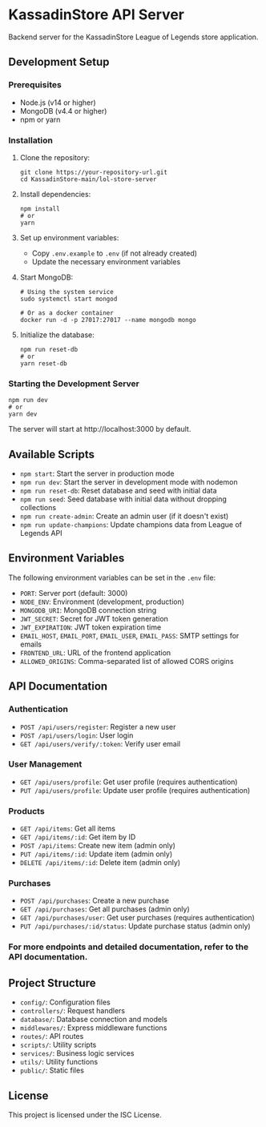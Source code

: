 # KassadinStore API Server

Backend server for the KassadinStore League of Legends store application.

## Development Setup

### Prerequisites

- Node.js (v14 or higher)
- MongoDB (v4.4 or higher)
- npm or yarn

### Installation

1. Clone the repository:
   ```
   git clone https://your-repository-url.git
   cd KassadinStore-main/lol-store-server
   ```

2. Install dependencies:
   ```
   npm install
   # or
   yarn
   ```

3. Set up environment variables:
   - Copy `.env.example` to `.env` (if not already created)
   - Update the necessary environment variables

4. Start MongoDB:
   ```
   # Using the system service
   sudo systemctl start mongod
   
   # Or as a docker container
   docker run -d -p 27017:27017 --name mongodb mongo
   ```

5. Initialize the database:
   ```
   npm run reset-db
   # or
   yarn reset-db
   ```

### Starting the Development Server

```
npm run dev
# or
yarn dev
```

The server will start at http://localhost:3000 by default.

## Available Scripts

- `npm start`: Start the server in production mode
- `npm run dev`: Start the server in development mode with nodemon
- `npm run reset-db`: Reset database and seed with initial data
- `npm run seed`: Seed database with initial data without dropping collections
- `npm run create-admin`: Create an admin user (if it doesn't exist)
- `npm run update-champions`: Update champions data from League of Legends API

## Environment Variables

The following environment variables can be set in the `.env` file:

- `PORT`: Server port (default: 3000)
- `NODE_ENV`: Environment (development, production)
- `MONGODB_URI`: MongoDB connection string
- `JWT_SECRET`: Secret for JWT token generation
- `JWT_EXPIRATION`: JWT token expiration time
- `EMAIL_HOST`, `EMAIL_PORT`, `EMAIL_USER`, `EMAIL_PASS`: SMTP settings for emails
- `FRONTEND_URL`: URL of the frontend application
- `ALLOWED_ORIGINS`: Comma-separated list of allowed CORS origins

## API Documentation

### Authentication

- `POST /api/users/register`: Register a new user
- `POST /api/users/login`: User login
- `GET /api/users/verify/:token`: Verify user email

### User Management

- `GET /api/users/profile`: Get user profile (requires authentication)
- `PUT /api/users/profile`: Update user profile (requires authentication)

### Products

- `GET /api/items`: Get all items
- `GET /api/items/:id`: Get item by ID
- `POST /api/items`: Create new item (admin only)
- `PUT /api/items/:id`: Update item (admin only)
- `DELETE /api/items/:id`: Delete item (admin only)

### Purchases

- `POST /api/purchases`: Create a new purchase
- `GET /api/purchases`: Get all purchases (admin only)
- `GET /api/purchases/user`: Get user purchases (requires authentication)
- `PUT /api/purchases/:id/status`: Update purchase status (admin only)

### For more endpoints and detailed documentation, refer to the API documentation.

## Project Structure

- `config/`: Configuration files
- `controllers/`: Request handlers
- `database/`: Database connection and models
- `middlewares/`: Express middleware functions
- `routes/`: API routes
- `scripts/`: Utility scripts
- `services/`: Business logic services
- `utils/`: Utility functions
- `public/`: Static files

## License

This project is licensed under the ISC License.